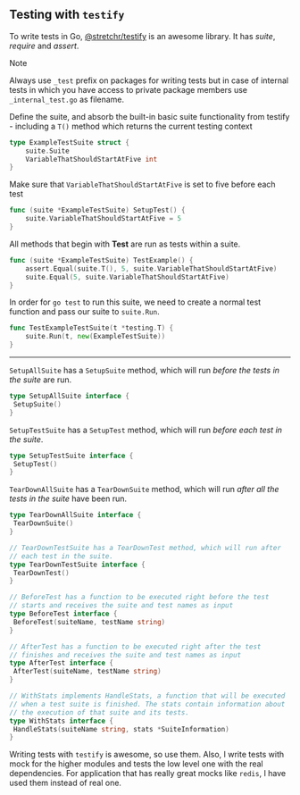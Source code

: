 ## Testing with `testify`

To write tests in Go, [@stretchr/testify](https://pkg.go.dev/github.com/stretchr/testify) is an awesome library. It has _suite_, _require_ and _assert_.

> [!note]
> Always use `_test` prefix on packages for writing tests but in case of internal tests
> in which you have access to private package members use `_internal_test.go` as filename.

Define the suite, and absorb the built-in basic suite functionality from testify - including a `T()` method which returns the current testing context
```go
type ExampleTestSuite struct {
    suite.Suite
    VariableThatShouldStartAtFive int
}
```
Make sure that `VariableThatShouldStartAtFive` is set to five before each test
```go
func (suite *ExampleTestSuite) SetupTest() {
    suite.VariableThatShouldStartAtFive = 5
}
```
All methods that begin with **Test** are run as tests within a suite.
```go
func (suite *ExampleTestSuite) TestExample() {
    assert.Equal(suite.T(), 5, suite.VariableThatShouldStartAtFive)
    suite.Equal(5, suite.VariableThatShouldStartAtFive)
}
```
In order for `go test` to run this suite, we need to create a normal test function and pass our suite to `suite.Run`.
```go
func TestExampleTestSuite(t *testing.T) {
    suite.Run(t, new(ExampleTestSuite))
}
```

***

`SetupAllSuite` has a `SetupSuite` method, which will run _before the tests in the suite_ are run.
```go
type SetupAllSuite interface {
 SetupSuite()
}
```
`SetupTestSuite` has a `SetupTest` method, which will run _before each test in the suite_.
```go
type SetupTestSuite interface {
 SetupTest()
}
```
`TearDownAllSuite` has a `TearDownSuite` method, which will run _after all the tests in the suite_ have been run.
```go
type TearDownAllSuite interface {
 TearDownSuite()
}

// TearDownTestSuite has a TearDownTest method, which will run after
// each test in the suite.
type TearDownTestSuite interface {
 TearDownTest()
}

// BeforeTest has a function to be executed right before the test
// starts and receives the suite and test names as input
type BeforeTest interface {
 BeforeTest(suiteName, testName string)
}

// AfterTest has a function to be executed right after the test
// finishes and receives the suite and test names as input
type AfterTest interface {
 AfterTest(suiteName, testName string)
}

// WithStats implements HandleStats, a function that will be executed
// when a test suite is finished. The stats contain information about
// the execution of that suite and its tests.
type WithStats interface {
 HandleStats(suiteName string, stats *SuiteInformation)
}
```

Writing tests with `testify` is awesome, so use them. Also, I write tests with mock for the higher modules and tests the low level one with the real dependencies.
For application that has really great mocks like `redis`, I have used them instead of real one.
